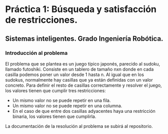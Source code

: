 
# Práctica 1: Búsqueda y satisfacción de restricciones.
## Sistemas inteligentes. Grado Ingeniería Robótica.

### Introducción al problema
El problema que se plantea es un juego típico japonés, parecido al sudoku, llamado futoshiki. Consiste en un tablero de tamaño nxn donde en cada casilla podemos poner un valor desde 1 hasta n. Al igual que en los sudokus, normalmente hay casillas que ya están definidas con un valor concreto. Para definir el resto de casillas correctamente y resolver el juego, los valores tienen que cumplir tres restricciones: 
- Un mismo valor no se puede repetir en una fila.
- Un mismo valor no se puede repetir en una columna.
- En el caso de que entre dos casillas adyacentes haya una restricción binaria, los valores tienen que cumplirla.

La documentación de la resolución al problema se subirá al repositorio.
